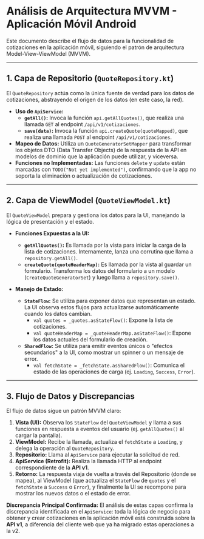 # Análisis de Arquitectura MVVM - Aplicación Móvil Android

Este documento describe el flujo de datos para la funcionalidad de cotizaciones en la aplicación móvil, siguiendo el patrón de arquitectura Model-View-ViewModel (MVVM).

---

## 1. Capa de Repositorio (`QuoteRepository.kt`)

El `QuoteRepository` actúa como la única fuente de verdad para los datos de cotizaciones, abstrayendo el origen de los datos (en este caso, la red).

- **Uso de `ApiService`:**
  - **`getAll()`:** Invoca la función `api.getAllQuotes()`, que realiza una llamada `GET` al endpoint `/api/v1/cotizaciones`.
  - **`save(data)`:** Invoca la función `api.createQuote(quoteMapped)`, que realiza una llamada `POST` al endpoint `/api/v1/cotizaciones`.
- **Mapeo de Datos:** Utiliza un `QuoteGeneratorSetMapper` para transformar los objetos DTO (Data Transfer Objects) de la respuesta de la API en modelos de dominio que la aplicación puede utilizar, y viceversa.
- **Funciones no Implementadas:** Las funciones `delete` y `update` están marcadas con `TODO("Not yet implemented")`, confirmando que la app no soporta la eliminación o actualización de cotizaciones.

---

## 2. Capa de ViewModel (`QuoteViewModel.kt`)

El `QuoteViewModel` prepara y gestiona los datos para la UI, manejando la lógica de presentación y el estado.

- **Funciones Expuestas a la UI:**
  - **`getAllQuotes()`:** Es llamada por la vista para iniciar la carga de la lista de cotizaciones. Internamente, lanza una corrutina que llama a `repository.getAll()`.
  - **`createQuote(quoteHeaderMap)`:** Es llamada por la vista al guardar un formulario. Transforma los datos del formulario a un modelo (`CreateQuoteGeneratorSet`) y luego llama a `repository.save()`.

- **Manejo de Estado:**
  - **`StateFlow`:** Se utiliza para exponer datos que representan un estado. La UI observa estos flujos para actualizarse automáticamente cuando los datos cambian.
    - `val quotes = _quotes.asStateFlow()`: Expone la lista de cotizaciones.
    - `val quoteHeaderMap = _quoteHeaderMap.asStateFlow()`: Expone los datos actuales del formulario de creación.
  - **`SharedFlow`:** Se utiliza para emitir eventos únicos o "efectos secundarios" a la UI, como mostrar un spinner o un mensaje de error.
    - `val fetchState = _fetchState.asSharedFlow()`: Comunica el estado de las operaciones de carga (ej. `Loading`, `Success`, `Error`).

---

## 3. Flujo de Datos y Discrepancias

El flujo de datos sigue un patrón MVVM claro:

1.  **Vista (UI):** Observa los `StateFlow` del `QuoteViewModel` y llama a sus funciones en respuesta a eventos del usuario (ej. `getAllQuotes()` al cargar la pantalla).
2.  **ViewModel:** Recibe la llamada, actualiza el `fetchState` a `Loading`, y delega la operación al `QuoteRepository`.
3.  **Repositorio:** Llama al `ApiService` para ejecutar la solicitud de red.
4.  **ApiService (Retrofit):** Realiza la llamada HTTP al endpoint correspondiente de la **API v1**.
5.  **Retorno:** La respuesta viaja de vuelta a través del Repositorio (donde se mapea), al ViewModel (que actualiza el `StateFlow` de `quotes` y el `fetchState` a `Success` o `Error`), y finalmente la UI se recompone para mostrar los nuevos datos o el estado de error.

**Discrepancia Principal Confirmada:**
El análisis de estas capas confirma la discrepancia identificada en el `ApiService`: toda la lógica de negocio para obtener y crear cotizaciones en la aplicación móvil está construida sobre la **API v1**, a diferencia del cliente web que ya ha migrado estas operaciones a la v2.